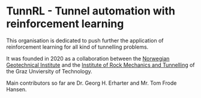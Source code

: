 # TunnRL - Tunnel automation with reinforcement learning

This organisation is dedicated to push further the application of reinforcement learning for all kind of tunnelling problems.

It was founded in 2020 as a collaboration between the [Norwegian Geotechnical Institute](https://www.ngi.no/eng) and the [Institute of Rock Mechanics and Tunnelling](https://www.tugraz.at/institute/fmt/home/) of the Graz Unviersity of Technology.

Main contributors so far are Dr. Georg H. Erharter and Mr. Tom Frode Hansen.
